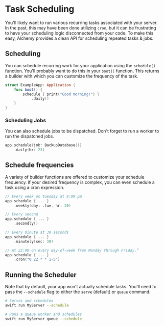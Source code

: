 # Task Scheduling

You'll likely want to run various recurring tasks associated with your server. In the past, this may have been done utilizing `cron`, but it can be frustrating to have your scheduling logic disconnected from your code. To make this easy, Alchemy provides a clean API for scheduling repeated tasks & jobs.

## Scheduling

You can schedule recurring work for your application using the `schedule()` function. You'll probably want to do this in your `boot()` function. This returns a builder with which you can customize the frequency of the task.

```swift
struct ExampleApp: Application {
    func boot() {
        schedule { print("Good morning!") }
            .daily()
    }
}
```

### Scheduling Jobs

You can also schedule jobs to be dispatched. Don't forget to run a worker to run the dispatched jobs.

```swift
app.schedule(job: BackupDatabase())
    .daily(hr: 23)
```

## Schedule frequencies

A variety of builder functions are offered to customize your schedule frequency. If your desired frequency is complex, you can even schedule a task using a cron expression.

```swift
// Every week on tuesday at 8:00 pm
app.schedule { ... }
    .weekly(day: .tue, hr: 20)

// Every second
app.schedule { ... }
    .secondly()

// Every minute at 30 seconds
app.schedule { ... }
    .minutely(sec: 30)

// At 22:00 on every day-of-week from Monday through Friday.”
app.schedule { ... }
    .cron("0 22 * * 1-5")
```

## Running the Scheduler

Note that by default, your app won't actually schedule tasks. You'll need to pass the `--schedule` flag to either the `serve` (default) or `queue` command.

```bash
# Serves and schedules
swift run MyServer --schedule

# Runs a queue worker and schedules
swift run MyServer queue --schedule
```